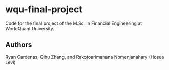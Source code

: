 # wqu-final-project
Code for the final project of the M.Sc. in Financial Engineering at WorldQuant University. 

## Authors
Ryan Cardenas, Qihu Zhang, and Rakotoarimanana Nomenjanahary (Hosea Levi)
